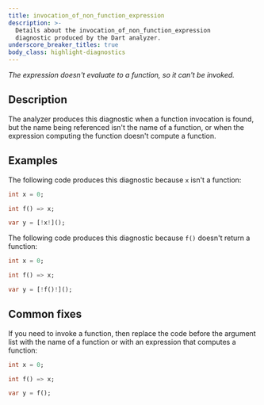 ```yaml
---
title: invocation_of_non_function_expression
description: >-
  Details about the invocation_of_non_function_expression
  diagnostic produced by the Dart analyzer.
underscore_breaker_titles: true
body_class: highlight-diagnostics
---
```


_The expression doesn't evaluate to a function, so it can't be invoked._

## Description

The analyzer produces this diagnostic when a function invocation is found,
but the name being referenced isn't the name of a function, or when the
expression computing the function doesn't compute a function.

## Examples

The following code produces this diagnostic because `x` isn't a function:

```dart
int x = 0;

int f() => x;

var y = [!x!]();
```

The following code produces this diagnostic because `f()` doesn't return a
function:

```dart
int x = 0;

int f() => x;

var y = [!f()!]();
```

## Common fixes

If you need to invoke a function, then replace the code before the argument
list with the name of a function or with an expression that computes a
function:

```dart
int x = 0;

int f() => x;

var y = f();
```
